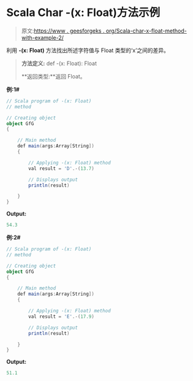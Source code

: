 # Scala Char -(x: Float)方法示例

> 原文:[https://www . geesforgeks . org/Scala-char-x-float-method-with-example-2/](https://www.geeksforgeeks.org/scala-char-x-float-method-with-example-2/)

利用 **-(x: Float)** 方法找出所述字符值与 Float 类型的‘x’之间的差异。

> **方法定义:** def -(x: Float): Float
> 
> **返回类型:**返回 Float。

**例:1#**

```scala
// Scala program of -(x: Float)
// method

// Creating object
object GfG
{ 

    // Main method
    def main(args:Array[String])
    {

        // Applying -(x: Float) method 
        val result = 'D'.-(13.7)

        // Displays output
        println(result)

    }
} 
```

**Output:**

```scala
54.3

```

**例:2#**

```scala
// Scala program of -(x: Float)
// method

// Creating object
object GfG
{ 

    // Main method
    def main(args:Array[String])
    {

        // Applying -(x: Float) method
        val result = 'E'.-(17.9)

        // Displays output
        println(result)

    }
} 
```

**Output:**

```scala
51.1

```